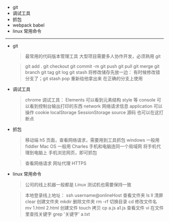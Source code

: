 - git
- 调试工具
- 抓包
- webpack babel
- linux 常用命令

---

- git

  > 最常用的代码版本管理工具
  > 大型项目需要多人协作开发，必须熟用 git

  > git add .
  > git checkout
  > git commit -m
  > git push
  > git pull
  > git merge
  > git branch
  > git tag
  > git log
  > git stash 将修改储存先放一边： 有时候修改错分支了；git stash pop 重新给他拿出来 在正确的分支上使用

- 调试工具

  > chrome 调试工具：
  > Elements 可以看到元素结构 style 等
  > console 可以看到控制台输出打印的东西
  > network 网络请求信息
  > application 可以操作 cookie localStorage SessionStorage
  > source 源码 也可以在这打断点

- 抓包

  > 移动端 h5 页面，查看网络请求，需要用到工具抓包
  > windows 一般用 fiddler
  > Mac OS 一般用 Charles
  > 手机和电脑连同一个局域网
  > 将手机代理到电脑上
  > 手机浏览网页，即可抓包

  > 查看网络请求
  > 网址代理
  > HTTPS

- linux 常用命令

  > 公司的线上机器一般都是 Linux
  > 测试机也需要保持一致

  > 本地登录线上地址： ssh username@onlineHost
  > 查看文件夹 ls ll
  > 清屏 clear
  > 创建文件夹 mkdir
  > 删除文件夹 rm -rf
  > 切换目录 cd
  > 修改文件名 mv 1.html 2.html
  > 创建文件 touch
  > 拷贝 cp a.js a1.js
  > 查看文件 vi
  > 在文件里查找关键字 grep '关键字' a.txt
